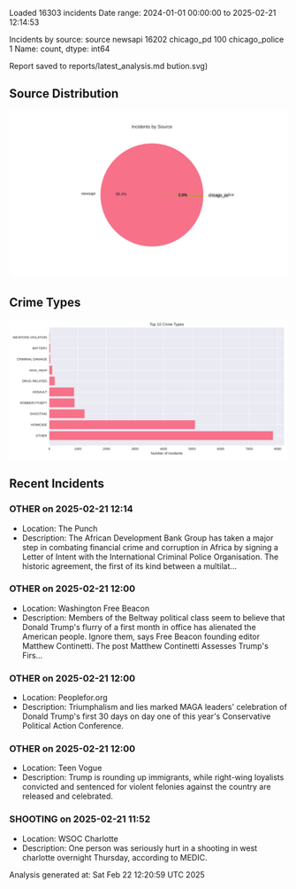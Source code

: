 
Loaded 16303 incidents
Date range: 2024-01-01 00:00:00 to 2025-02-21 12:14:53

Incidents by source:
source
newsapi           16202
chicago_pd          100
chicago_police        1
Name: count, dtype: int64

Report saved to reports/latest_analysis.md
bution.svg)

## Source Distribution
![Source Distribution](images/source_distribution.svg)

## Crime Types
![Crime Types](images/crime_types.svg)

## Recent Incidents

### OTHER on 2025-02-21 12:14
- Location: The Punch
- Description: The African Development Bank Group has taken a major step in combating financial crime and corruption in Africa by signing a Letter of Intent with the International Criminal Police Organisation. The historic agreement, the first of its kind between a multilat…


### OTHER on 2025-02-21 12:00
- Location: Washington Free Beacon
- Description: Members of the Beltway political class seem to believe that Donald Trump's flurry of a first month in office has alienated the American people. Ignore them, says Free Beacon founding editor Matthew Continetti.
The post Matthew Continetti Assesses Trump's Firs…


### OTHER on 2025-02-21 12:00
- Location: Peoplefor.org
- Description: Triumphalism and lies marked MAGA leaders' celebration of Donald Trump's first 30 days on day one of this year's Conservative Political Action Conference.


### OTHER on 2025-02-21 12:00
- Location: Teen Vogue
- Description: Trump is rounding up immigrants, while right-wing loyalists convicted and sentenced for violent felonies against the country are released and celebrated.


### SHOOTING on 2025-02-21 11:52
- Location: WSOC Charlotte
- Description: One person was seriously hurt in a shooting in west charlotte overnight Thursday, according to MEDIC.

Analysis generated at: Sat Feb 22 12:20:59 UTC 2025
